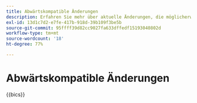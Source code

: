 ```yaml
---
title: Abwärtskompatible Änderungen
description: Erfahren Sie mehr über aktuelle Änderungen, die möglicherweise Aktualisierungen an Ihrem benutzerdefinierten Code oder Ihrer Erweiterung erfordern.
exl-id: 13d1c7d2-e7fe-417b-918d-39b109f3be5b
source-git-commit: 95ffff39d82cc9027fa633dffedf15193040802d
workflow-type: tm+mt
source-wordcount: '18'
ht-degree: 77%

---
```


# Abwärtskompatible Änderungen

{{bics}}
